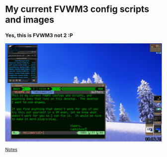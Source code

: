 # My current FVWM3 config scripts and images
### Yes, this is FVWM3 not 2 :P

![Screenshot1](./Pixmap/ss2.png)

[Notes](./dev/Notes.md)

